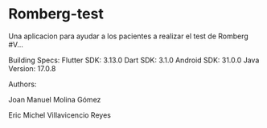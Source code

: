 # Romberg-test
Una aplicacion para ayudar a los pacientes a realizar el test de Romberg
#V...

Building Specs:
 Flutter SDK: 3.13.0
 Dart SDK: 3.1.0
 Android SDK: 31.0.0
 Java Version: 17.0.8

Authors:

 Joan Manuel Molina Gómez

 Eric Michel Villavicencio Reyes

